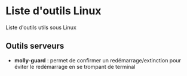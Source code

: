 # Liste d'outils Linux

Liste d'outils utils sous Linux 

## Outils serveurs

* **molly-guard** : permet de confirmer un redémarrage/extinction pour éviter le redémarrage en se trompant de terminal